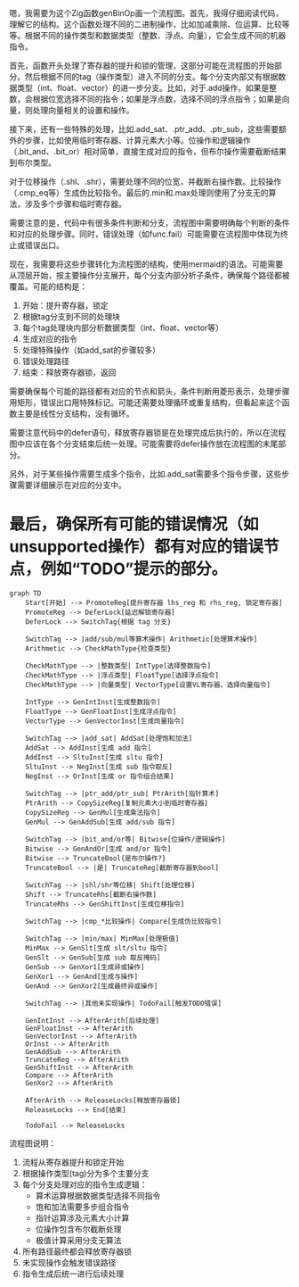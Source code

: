 嗯，我需要为这个Zig函数genBinOp画一个流程图。首先，我得仔细阅读代码，理解它的结构。这个函数处理不同的二进制操作，比如加减乘除、位运算、比较等等。根据不同的操作类型和数据类型（整数、浮点、向量），它会生成不同的机器指令。

首先，函数开头处理了寄存器的提升和锁的管理，这部分可能在流程图的开始部分。然后根据不同的tag（操作类型）进入不同的分支。每个分支内部又有根据数据类型（int、float、vector）的进一步分支。比如，对于.add操作，如果是整数，会根据位宽选择不同的指令；如果是浮点数，选择不同的浮点指令；如果是向量，则处理向量相关的设置和操作。

接下来，还有一些特殊的处理，比如.add_sat、.ptr_add、.ptr_sub，这些需要额外的步骤，比如使用临时寄存器、计算元素大小等。位操作和逻辑操作（.bit_and、.bit_or）相对简单，直接生成对应的指令，但布尔操作需要截断结果到布尔类型。

对于位移操作（.shl、.shr），需要处理不同的位宽，并截断右操作数。比较操作（.cmp_eq等）生成伪比较指令。最后的.min和.max处理则使用了分支无的算法，涉及多个步骤和临时寄存器。

需要注意的是，代码中有很多条件判断和分支，流程图中需要明确每个判断的条件和对应的处理步骤。同时，错误处理（如func.fail）可能需要在流程图中体现为终止或错误出口。

现在，我需要将这些步骤转化为流程图的结构，使用mermaid的语法。可能需要从顶层开始，按主要操作分支展开，每个分支内部分析子条件，确保每个路径都被覆盖。可能的结构是：

1. 开始：提升寄存器，锁定
2. 根据tag分支到不同的处理块
3. 每个tag处理块内部分析数据类型（int、float、vector等）
4. 生成对应的指令
5. 处理特殊操作（如add_sat的步骤较多）
6. 错误处理路径
7. 结束：释放寄存器锁，返回

需要确保每个可能的路径都有对应的节点和箭头，条件判断用菱形表示，处理步骤用矩形，错误出口用特殊标记。可能还需要处理循环或重复结构，但看起来这个函数主要是线性分支结构，没有循环。

需要注意代码中的defer语句，释放寄存器锁是在处理完成后执行的，所以在流程图中应该在各个分支结束后统一处理。可能需要将defer操作放在流程图的末尾部分。

另外，对于某些操作需要生成多个指令，比如.add_sat需要多个指令步骤，这些步骤需要详细展示在对应的分支中。

最后，确保所有可能的错误情况（如unsupported操作）都有对应的错误节点，例如“TODO”提示的部分。
================================================
```mermaid
graph TD
    Start[开始] --> PromoteReg[提升寄存器 lhs_reg 和 rhs_reg, 锁定寄存器]
    PromoteReg --> DeferLock[延迟解锁寄存器]
    DeferLock --> SwitchTag{根据 tag 分支}
    
    SwitchTag --> |add/sub/mul等算术操作| Arithmetic[处理算术操作]
    Arithmetic --> CheckMathType{检查类型}
    
    CheckMathType --> |整数类型| IntType[选择整数指令]
    CheckMathType --> |浮点类型| FloatType[选择浮点指令]
    CheckMathType --> |向量类型| VectorType[设置VL寄存器，选择向量指令]
    
    IntType --> GenIntInst[生成整数指令]
    FloatType --> GenFloatInst[生成浮点指令]
    VectorType --> GenVectorInst[生成向量指令]
    
    SwitchTag --> |add_sat| AddSat[处理饱和加法]
    AddSat --> AddInst[生成 add 指令]
    AddInst --> SltuInst[生成 sltu 指令]
    SltuInst --> NegInst[生成 sub 指令取反]
    NegInst --> OrInst[生成 or 指令组合结果]
    
    SwitchTag --> |ptr_add/ptr_sub| PtrArith[指针算术]
    PtrArith --> CopySizeReg[复制元素大小到临时寄存器]
    CopySizeReg --> GenMul[生成乘法指令]
    GenMul --> GenAddSub[生成 add/sub 指令]
    
    SwitchTag --> |bit_and/or等| Bitwise[位操作/逻辑操作]
    Bitwise --> GenAndOr[生成 and/or 指令]
    Bitwise --> TruncateBool{是布尔操作?}
    TruncateBool --> |是| TruncateReg[截断寄存器到bool]
    
    SwitchTag --> |shl/shr等位移| Shift[处理位移]
    Shift --> TruncateRhs[截断右操作数]
    TruncateRhs --> GenShiftInst[生成位移指令]
    
    SwitchTag --> |cmp_*比较操作| Compare[生成伪比较指令]
    
    SwitchTag --> |min/max| MinMax[处理极值]
    MinMax --> GenSlt[生成 slt/sltu 指令]
    GenSlt --> GenSub[生成 sub 取反掩码]
    GenSub --> GenXor1[生成异或操作]
    GenXor1 --> GenAnd[生成与操作]
    GenAnd --> GenXor2[生成最终异或操作]
    
    SwitchTag --> |其他未实现操作| TodoFail[触发TODO错误]
    
    GenIntInst --> AfterArith[后续处理]
    GenFloatInst --> AfterArith
    GenVectorInst --> AfterArith
    OrInst --> AfterArith
    GenAddSub --> AfterArith
    TruncateReg --> AfterArith
    GenShiftInst --> AfterArith
    Compare --> AfterArith
    GenXor2 --> AfterArith
    
    AfterArith --> ReleaseLocks[释放寄存器锁]
    ReleaseLocks --> End[结束]
    
    TodoFail --> ReleaseLocks
``` 

流程图说明：
1. 流程从寄存器提升和锁定开始
2. 根据操作类型(tag)分为多个主要分支
3. 每个分支处理对应的指令生成逻辑：
   - 算术运算根据数据类型选择不同指令
   - 饱和加法需要多步组合指令
   - 指针运算涉及元素大小计算
   - 位操作包含布尔截断处理
   - 极值计算采用分支无算法
4. 所有路径最终都会释放寄存器锁
5. 未实现操作会触发错误路径
6. 指令生成后统一进行后续处理